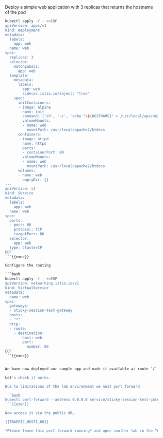 

Deploy a simple web application with 3 replicas that returns the hostname of the pod

```bash
kubectl apply -f - <<EOF
apiVersion: apps/v1
kind: Deployment
metadata:
  labels:
    app: web
  name: web
spec:
  replicas: 3
  selector:
    matchLabels:
      app: web
  template:
    metadata:
      labels:
        app: web
        sidecar.istio.io/inject: "true"
    spec:
      initContainers:
      - image: alpine
        name: init
        command: ['sh', '-c', 'echo "\${HOSTNAME}" > /usr/local/apache2/htdocs/index.html']
        volumeMounts:
        - name: web
          mountPath: /usr/local/apache2/htdocs
      containers:
      - image: httpd
        name: httpd
        ports:
        - containerPort: 80
        volumeMounts:
        - name: web
          mountPath: /usr/local/apache2/htdocs
      volumes:
      - name: web
        emptyDir: {}
---
apiVersion: v1
kind: Service
metadata:
  labels:
    app: web
  name: web
spec:
  ports:
  - port: 80
    protocol: TCP
    targetPort: 80
  selector:
    app: web
  type: ClusterIP
EOF
```{{exec}}

Configure the routing

```bash
kubectl apply -f - <<EOF
apiVersion: networking.istio.io/v1
kind: VirtualService
metadata:
  name: web
spec:
  gateways:
  - sticky-session-test-gateway
  hosts:
  - "*"
  http:
  - route:
    - destination:
        host: web
        port:
          number: 80
EOF
```{{exec}}


We have now deployed our sample app and made it available at route `/`

Let's check it works.

Due to limitations of the lab environment we must port forward

```bash
kubectl port-forward --address 0.0.0.0 service/sticky-session-test-gateway 80:80
```{{exec}}

Now access it via the public URL

{{TRAFFIC_HOST1_80}}

*Please leave this port forward running* and open another tab in the Terminal by clicking the `+` icon at the top of the window.